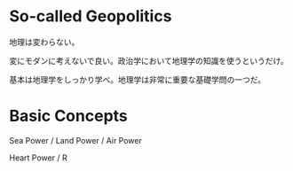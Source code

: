 # So-called Geopolitics

地理は変わらない。

変にモダンに考えないで良い。政治学において地理学の知識を使うというだけ。

基本は地理学をしっかり学べ。地理学は非常に重要な基礎学問の一つだ。

# Basic Concepts

Sea Power / Land Power / Air Power

Heart Power / R